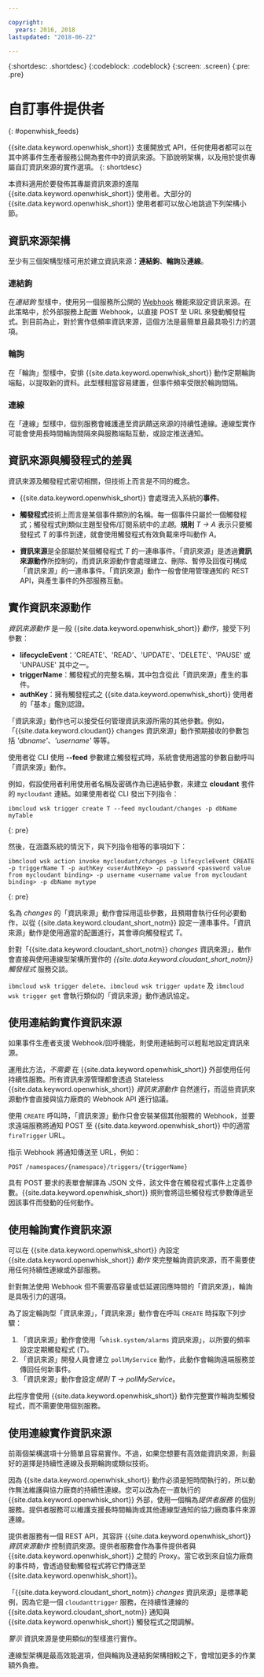 ```yaml
---

copyright:
  years: 2016, 2018
lastupdated: "2018-06-22"

---
```


{:shortdesc: .shortdesc}
{:codeblock: .codeblock}
{:screen: .screen}
{:pre: .pre}

# 自訂事件提供者
{: #openwhisk_feeds}

{{site.data.keyword.openwhisk_short}} 支援開放式 API，任何使用者都可以在其中將事件生產者服務公開為套件中的資訊來源。下節說明架構，以及用於提供專屬自訂資訊來源的實作選項。
{: shortdesc}

本資料適用於要發佈其專屬資訊來源的進階 {{site.data.keyword.openwhisk_short}} 使用者。大部分的 {{site.data.keyword.openwhisk_short}} 使用者都可以放心地跳過下列架構小節。

## 資訊來源架構

至少有三個架構型樣可用於建立資訊來源：**連結鉤**、**輪詢**及**連線**。

### 連結鉤
在*連結鉤* 型樣中，使用另一個服務所公開的 [Webhook](https://en.wikipedia.org/wiki/Webhook) 機能來設定資訊來源。在此策略中，於外部服務上配置 Webhook，以直接 POST 至 URL 來發動觸發程式。到目前為止，對於實作低頻率資訊來源，這個方法是最簡單且最具吸引力的選項。

<!-- The github feed is implemented using webhooks.  Put a link here when we have the open repo ready -->

### 輪詢
在「輪詢」型樣中，安排 {{site.data.keyword.openwhisk_short}} 動作定期輪詢端點，以提取新的資料。此型樣相當容易建置，但事件頻率受限於輪詢間隔。

### 連線
在「連線」型樣中，個別服務會維護連至資訊饋送來源的持續性連線。連線型實作可能會使用長時間輪詢間隔來與服務端點互動，或設定推送通知。

<!-- Our cloudant changes feed is connection based.  Put a link here to
an open repo -->

<!-- What is the foundation for the Message Hub feed? If it is "connections" then lets put a link here as well -->

## 資訊來源與觸發程式的差異

資訊來源及觸發程式密切相關，但技術上而言是不同的概念。   

- {{site.data.keyword.openwhisk_short}} 會處理流入系統的**事件**。

- **觸發程式**技術上而言是某個事件類別的名稱。每一個事件只屬於一個觸發程式；觸發程式則類似主題型發佈/訂閱系統中的*主題*。**規則** *T -> A* 表示只要觸發程式 *T* 的事件到達，就會使用觸發程式有效負載來呼叫動作 *A*。

- **資訊來源**是全部屬於某個觸發程式 *T* 的一連串事件。「資訊來源」是透過**資訊來源動作**所控制的，而資訊來源動作會處理建立、刪除、暫停及回復可構成「資訊來源」的一連串事件。「資訊來源」動作一般會使用管理通知的 REST API，與產生事件的外部服務互動。

##  實作資訊來源動作

*資訊來源動作* 是一般 {{site.data.keyword.openwhisk_short}} *動作*，接受下列參數：
* **lifecycleEvent**：'CREATE'、'READ'、'UPDATE'、'DELETE'、'PAUSE' 或 'UNPAUSE' 其中之一。
* **triggerName**：觸發程式的完整名稱，其中包含從此「資訊來源」產生的事件。
* **authKey**：擁有觸發程式之 {{site.data.keyword.openwhisk_short}} 使用者的「基本」鑑別認證。

「資訊來源」動作也可以接受任何管理資訊來源所需的其他參數。例如，「{{site.data.keyword.cloudant}} changes 資訊來源」動作預期接收的參數包括 *'dbname'*、*'username'* 等等。

使用者從 CLI 使用 **--feed** 參數建立觸發程式時，系統會使用適當的參數自動呼叫「資訊來源」動作。

例如，假設使用者利用使用者名稱及密碼作為已連結參數，來建立 **cloudant** 套件的 `mycloudant` 連結。如果使用者從 CLI 發出下列指令：
```
ibmcloud wsk trigger create T --feed mycloudant/changes -p dbName myTable
```
{: pre}

然後，在涵蓋系統的情況下，與下列指令相等的事項如下：
```
ibmcloud wsk action invoke mycloudant/changes -p lifecycleEvent CREATE -p triggerName T -p authKey <userAuthKey> -p password <password value from mycloudant binding> -p username <username value from mycloudant binding> -p dbName mytype
```
{: pre}

名為 *changes* 的「資訊來源」動作會採用這些參數，且預期會執行任何必要動作，以從 {{site.data.keyword.cloudant_short_notm}} 設定一連串事件。「資訊來源」動作是使用適當的配置進行，其會導向觸發程式 *T*。

針對「{{site.data.keyword.cloudant_short_notm}} *changes* 資訊來源」，動作會直接與使用連線型架構所實作的 *{{site.data.keyword.cloudant_short_notm}} 觸發程式* 服務交談。

`ibmcloud wsk trigger delete`、`ibmcloud wsk trigger update` 及 `ibmcloud wsk trigger get` 會執行類似的「資訊來源」動作通訊協定。

## 使用連結鉤實作資訊來源

如果事件生產者支援 Webhook/回呼機能，則使用連結鉤可以輕鬆地設定資訊來源。

運用此方法，_不需要_ 在 {{site.data.keyword.openwhisk_short}} 外部使用任何持續性服務。所有資訊來源管理都會透過 Stateless {{site.data.keyword.openwhisk_short}} *資訊來源動作* 自然進行，而這些資訊來源動作會直接與協力廠商的 Webhook API 進行協議。

使用 `CREATE` 呼叫時，「資訊來源」動作只會安裝某個其他服務的 Webhook，並要求遠端服務將通知 POST 至 {{site.data.keyword.openwhisk_short}} 中的適當 `fireTrigger` URL。

指示 Webhook 將通知傳送至 URL，例如：

`POST /namespaces/{namespace}/triggers/{triggerName}`

具有 POST 要求的表單會解譯為 JSON 文件，該文件會在觸發程式事件上定義參數。{{site.data.keyword.openwhisk_short}} 規則會將這些觸發程式參數傳遞至因該事件而發動的任何動作。

## 使用輪詢實作資訊來源

可以在 {{site.data.keyword.openwhisk_short}} 內設定 {{site.data.keyword.openwhisk_short}} *動作* 來完整輪詢資訊來源，而不需要使用任何持續性連線或外部服務。

針對無法使用 Webhook 但不需要高容量或低延遲回應時間的「資訊來源」，輪詢是具吸引力的選項。

為了設定輪詢型「資訊來源」，「資訊來源」動作會在呼叫 `CREATE` 時採取下列步驟：

1. 「資訊來源」動作會使用「`whisk.system/alarms` 資訊來源」，以所要的頻率設定定期觸發程式 (*T*)。
2. 「資訊來源」開發人員會建立 `pollMyService` 動作，此動作會輪詢遠端服務並傳回任何新事件。
3. 「資訊來源」動作會設定*規則* *T -> pollMyService*。

此程序會使用 {{site.data.keyword.openwhisk_short}} 動作完整實作輪詢型觸發程式，而不需要使用個別服務。

## 使用連線實作資訊來源

前兩個架構選項十分簡單且容易實作。不過，如果您想要有高效能資訊來源，則最好的選擇是持續性連線及長期輪詢或類似技術。

因為 {{site.data.keyword.openwhisk_short}} 動作必須是短時間執行的，所以動作無法維護與協力廠商的持續性連線。您可以改為在一直執行的 {{site.data.keyword.openwhisk_short}} 外部，使用一個稱為*提供者服務* 的個別服務。提供者服務可以維護支援長時間輪詢或其他連線型通知的協力廠商事件來源連線。

提供者服務有一個 REST API，其容許 {{site.data.keyword.openwhisk_short}} *資訊來源動作* 控制資訊來源。提供者服務會作為事件提供者與 {{site.data.keyword.openwhisk_short}} 之間的 Proxy。當它收到來自協力廠商的事件時，會透過發動觸發程式將它們傳送至 {{site.data.keyword.openwhisk_short}}。

「{{site.data.keyword.cloudant_short_notm}} *changes* 資訊來源」是標準範例，因為它是一個 `cloudanttrigger` 服務，在持續性連線的 {{site.data.keyword.cloudant_short_notm}} 通知與 {{site.data.keyword.openwhisk_short}} 觸發程式之間調解。
<!-- TODO: add a reference to the open source implementation -->

*警示* 資訊來源是使用類似的型樣進行實作。

連線型架構是最高效能選項，但與輪詢及連結鉤架構相較之下，會增加更多的作業額外負擔。
